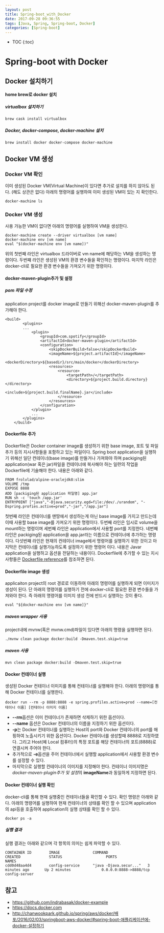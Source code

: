 ```yaml
---
layout: post
title: Spring-boot_with_Docker
date: 2017-09-28 09:36:55
tags: [Java, Spring, Spring-boot, Docker]
categories: [Spring-boot]
---
```


* TOC
{:toc}

# Spring-boot with Docker

## Docker 설치하기

#### home brew로 docker 설치

##### virtualbox 설치하기

```
brew cask install virtualbox
```

##### Docker, docker-compose, docker-machine 설치

```
brew install docker docker-compose docker-machine
```

## Docker VM 생성
### Docker VM 확인
이미 생성된 Docker VM(Virtual Machine)이 있다면 추가로 설치를 하지 않아도 된다. (해도 상관은 없다)
아래의 명령어를 실행하여 이미 생성된 VM이 있는 지 확인한다.
```
docker-machine ls
```
### Docker VM 생성
사용 가능한 VM이 없다면 아래의 명령어를 실행하여 VM을 생성한다.
```
docker-machine create --driver virtualbox [vm name]
docker-machine env [vm name]
eval "$(docker-machine env [vm name])"
```
위의 첫번째 라인은 virtualbox 드라이버로 vm name에 해당하는 VM을 생성하는 명령이다.
두번째 라인은 생성된 VM의 환경 변수들을 확인하는 명령이다.
마지막 라인은 docker-cli로 필요한 환경 변수들을 가져오기 위한 명령이다.

#### docker-maven-plugin추가 및 설정
##### pom 파일 수정
application project를 docker image로 만들기 위해선 docker-maven-plugin를 추가해야 한다.

```
<build>
        <plugins>
        ...
            <plugin>
                <groupId>com.spotify</groupId>
                <artifactId>docker-maven-plugin</artifactId>
                <configuration>
                    <skipDockerBuild>false</skipDockerBuild>
                    <imageName>${project.artifactId}</imageName>
                    <dockerDirectory>${basedir}/src/main/docker</dockerDirectory>
                    <resources>
                        <resource>
                            <targetPath>/</targetPath>
                            <directory>${project.build.directory}</directory>
                            <include>${project.build.finalName}.jar</include>
                        </resource>
                    </resources>
                </configuration>
            </plugin>
            ...
        </plugins>
    </build>
```
#### Dockerfile 추가
Dockerfile은 Docker container image를 생성하기 위한 base image, 포트 및 파일 추가 등의 지시사항들을 포함하고 있는 파일이다.
Spring boot application을 실행하기 위해선 일단 컨테이너(base image)를 만들거나 가져와야 하며 packiging된 application(war 혹은 jar)파일을 컨테이너에 복사해야 하는 일련의 작업을 Dockerfile에 기술해야 한다.
내용은 아래와 같다.

```
FROM frolvlad/alpine-oraclejdk8:slim
VOLUME /tmp
EXPOSE 8888
ADD [packiging된 application 파일명] app.jar
RUN sh -c 'touch /app.jar'
ENTRYPOINT ["java","-Djava.security.egd=file:/dev/./urandom", "-Dspring.profies.active=prod","-jar","/app.jar"]
```
첫번째 라인은 컨테이너를 맨땅에서 생성하는게 아닌 base image를 가지고 만드는데 이때 사용할 base image를 가져오기 위한 명령이다.
두번째 라인은 임시로 volume을 mount하는 명령이며
세번째 라인은 application에서 사용할 port를 지정한다.
네번째 라인은 packiging된 application을 app.jar라는 이름으로 컨테이너에 추가하는 명령이다.
다섯번째 라인은 현재의 컨테이너 image에서 명령어를 실행하기 위한 것이고
마지막은 컨테이너를 실행가능하도록 설정하기 위한 명령어 이다. 내용은 Javar application을 실행하고 옵션을 전달하는 내용이다.
Dockerfile에 추가할 수 있는 지시사항들은 [Dockerfile reference](https://docs.docker.com/engine/reference/builder/)를 참조하면 된다.

#### Dockerfile image 생성
applicaiton project의 root 경로로 이동하여 아래의 명령어를 실행하게 되면 이미지가 생성이 된다.
단 아래의 명령어를 실행하기 전에 docker-cli로 필요한 환경 변수들을 가져와야 한다. 즉 아래의 명령어를 이미지 생성 전에 반드시 실행하는 것이 좋다.

```
eval "${docker-machine env [vm name]}"
```


##### maven wrapper 사용
project내에 mvnw(혹은 mvnw.cmd)파일이 있다면 아래의 명령을 실행하면 된다.

```
./mvnw clean package docker:build -Dmaven.test.skip=true
```

##### maven 사용

```
mvn clean package docker:build -Dmaven.test.skip=true
```

#### Docker 컨테이너 실행
생성된 Docker 컨테이너 이미지를 통해 컨테이너를 실행해야 한다.  아래의 명령어를 통해 Docker 컨테이너를 실행한다.

```
docker run --rm -p 8888:8888 -e spring.profiles.active=prod --name=[컨테이너 이름] [컨테이너 이미지 이름]
```
* **--rm**옵션은 이미 컨테이너가 존재하면 삭제하기 위한 옵션이다.
* **--name** 옵션은 Docker 컨테이너의 이름을 지정하기 위한 옵션이다.
* **-p**는 Docker 컨테이너를 실행하는 Host의 port와 Docker 컨테이너의 port를 매핑하여 노출시키기 위한 옵션이다. Docker 컨테이너를 생성할때 8888로 지정하였다. 그리고 Host(예 Local 컴퓨터)의 특정 포트를 해당 컨테이너의 포트(8888)로 연결시켜 주어야 한다.
* 추가적으로 **-e**옵션을 주어 컨테이너에서 실행할 application에서 사용할 환경 변수를 설정할 수 있다.
* 마지막으로 실행할 컨테이너의 이미지를 지정해야 한다. 컨테이너 이미지명은 *docker-maven-plugin추가 및 설정*의 **imageName**과 동일하게 지정하면 된다.

#### Docker 컨테이너 실행 확인
docker-cli를 통해 현재 실행중인 컨테이너들을 확인할 수 있다. 확인 명령은 아래와 같다. 아래의 명령어를 실행하여 현재 컨테이너의 상태를 확인 할 수 있으며 application의 api등을 호출하여 application의 실행 상태를 확인 할 수 있다.

```
docker ps -a
```

##### 실행 결과
실행 결과는 아래와 같으며 각 항목의 의미는 쉽게 파악할 수 있다.

```
CONTAINER ID        IMAGE               COMMAND                  CREATED             STATUS                    PORTS                    NAMES
cdd0d48aa4d4        config-service      "java -Djava.secur..."   3 minutes ago       Up 2 minutes              0.0.0.0:8888->8888/tcp   config-server
```

## 참고
* https://github.com/indrabasak/docker-example
* https://docs.docker.com
* http://chanwookpark.github.io/spring/aws/docker/배포/2016/02/03/springboot-aws-docker/#spring-boot-애플리케이션에-docker-설정하기
